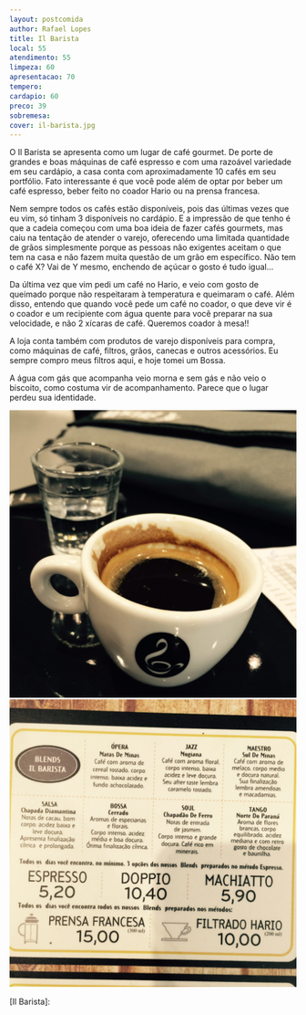 ```yaml
---
layout: postcomida
author: Rafael Lopes
title: Il Barista
local: 55
atendimento: 55
limpeza: 60
apresentacao: 70
tempero: 
cardapio: 60
preco: 39
sobremesa:
cover: il-barista.jpg
---
```


O Il Barista se apresenta como um lugar de café gourmet. De porte de grandes e boas máquinas de café espresso e com uma razoável variedade em seu cardápio, a casa conta com aproximadamente 10 cafés em seu portfólio. Fato interessante é que você pode além de optar por beber um café espresso, beber feito no coador Hario ou na prensa francesa.

Nem sempre todos os cafés estão disponíveis, pois das últimas vezes que eu vim, só tinham 3 disponíveis no cardápio. E a impressão de que tenho é que a cadeia começou com uma boa ideia de fazer cafés gourmets, mas caiu na tentação de atender o varejo, oferecendo uma limitada quantidade de grãos simplesmente porque as pessoas não exigentes aceitam o que tem na casa e não fazem muita questão de um grão em específico. Não tem o café X? Vai de Y mesmo, enchendo de açúcar o gosto é tudo igual...

Da última vez que vim pedi um café no Hario, e veio com gosto de queimado porque não respeitaram à temperatura e queimaram o café. Além disso, entendo que quando você pede um café no coador, o que deve vir é o coador e um recipiente com água quente para você preparar na sua velocidade, e não 2 xícaras de café. Queremos coador à mesa!!

A loja conta também com produtos de varejo disponíveis para compra, como máquinas de café, filtros, grãos, canecas e outros acessórios. Eu sempre compro meus filtros aqui, e hoje tomei um Bossa.

A água com gás que acompanha veio morna e sem gás e não veio o biscoito, como costuma vir de acompanhamento. Parece que o lugar perdeu sua identidade.

![Image](/media/il-barista-1.jpg)
![Image](/media/il-barista-2.jpg)

[Il Barista]: 